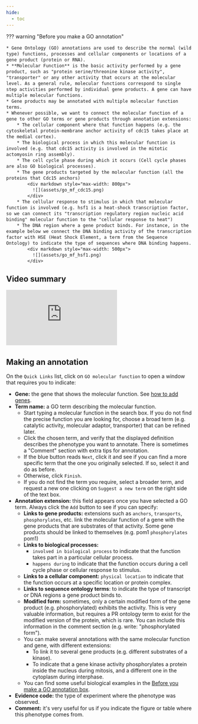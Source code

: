 ```yaml
---
hide:
  - toc
---
```


??? warning "Before you make a GO annotation"

    * Gene Ontology (GO) annotations are used to describe the normal (wild type) functions, processes and cellular components or locations of a gene product (protein or RNA).
    * **Molecular Function** is the basic activity performed by a gene product, such as "protein serine/threonine kinase activity", "transporter" or any other activity that occurs at the molecular level. As a general rule, molecular functions correspond to single step activities performed by individual gene products. A gene can have multiple molecular functions.
    * Gene products may be annotated with multiple molecular function terms.
    * Whenever possible, we want to connect the molecular function of a gene to other GO terms or gene products through annotation extensions:
        * The cellular component where that function happens (e.g. the cytoskeletal protein-membrane anchor activity of cdc15 takes place at the medial cortex).
        * The biological process in which this molecular function is involved (e.g. that cdc15 activity is involved in the mitotic actomyosin ring assembly).
        * The cell cycle phase during which it occurs (Cell cycle phases are also GO biological processes).
        * The gene products targeted by the molecular function (all the proteins that Cdc15 anchors)
            <div markdown style="max-width: 800px">
              ![](assets/go_mf_cdc15.png)
            </div>
        * The cellular response to stimulus in which that molecular function is involved (e.g. hsf1 is a heat-shock transcription factor, so we can connect its "transcription regulatory region nucleic acid binding" molecular function to the "cellular response to heat")
        * The DNA region where a gene product binds. For instance, in the example below we connect the DNA binding activity of the transcription factor with HSE (Heat Shock Element, a term from the Sequence Ontology) to indicate the type of sequences where DNA binding happens.
            <div markdown style="max-width: 500px">
              ![](assets/go_mf_hsf1.png)
            </div>



## Video summary

<div class="video-sizer">
    <div class="video-wrapper">
    <iframe src="https://www.youtube.com/embed/SwZSb0oG6hI" frameborder="0" allowfullscreen></iframe>
    </div>
</div>

## Making an annotation

On the `Quick Links` list, click on `GO molecular function` to open a window that requires you to indicate:

* **Gene:** the gene that shows the molecular function. See [how to add genes](./genotype_management.md#adding-genes-info).
* **Term name:** a GO term describing the molecular function.
    * Start typing a molecular function in the search box. If you do not find the precise function you are looking for, choose a broad term (e.g. catalytic activity, molecular adaptor, transporter) that can be refined later.
    * Click the chosen term, and verify that the displayed definition describes the phenotype you want to annotate. There is sometimes a "Comment" section with extra tips for annotation.
    * If the blue button reads `Next`, click it and see if you can find a more specific term that the one you originally selected. If so, select it and do as before.
    * Otherwise, click `Finish`.
    * If you do not find the term you require, select a broader term, and request a new one clicking on `Suggest a new term` on the right side of the text box.
* **Annotation extension:** this field appears once you have selected a GO term. Always click the `Add` button to see if you can specify:
    * **Links to gene products:** extensions such as `anchors`, `transports`, `phosphorylates`, etc. link the molecular function of a gene with the gene products that are substrates of that activity. Some gene products should be linked to themselves (e.g. pom1 `phosphorylates` pom1)
    * **Links to biological processes:**
        * `involved in biological process` to indicate that the function takes part in a particular cellular process.
        * `happens during` to indicate that the function occurs during a cell cycle phase or cellular response to stimulus.
    * **Links to a cellular component:** `physical location` to indicate that the function occurs at a specific location or protein complex.
    * **Links to sequence ontology terms**: to indicate the type of transcript or DNA regions a gene product binds to.
    * **Modified form:** sometimes, only a certain modified form of the gene product (e.g. phosphorylated) exhibits the activity. This is very valuable information, but requires a PR ontology term to exist for the modified version of the protein, which is rare. You can include this information in the comment section (e.g. write: "phosphorylated form").
    * You can make several annotations with the same molecular function and gene, with different extensions:
        * To link it to several gene products (e.g. different substrates of a kinase).
        * To indicate that a gene kinase activity  phosphorylates a protein inside the nucleus during mitosis, and a different one in the cytoplasm during interphase.
    * You can find some useful biological examples in the [Before you make a GO annotation box](#).
* **Evidence code:** the type of experiment where the phenotype was observed.
* **Comment:** it's very useful for us if you indicate the figure or table where this phenotype comes from.
